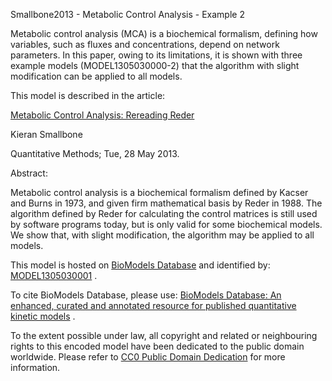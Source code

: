 

Smallbone2013 - Metabolic Control Analysis - Example 2

Metabolic control analysis (MCA) is a biochemical formalism, defining how
variables, such as fluxes and concentrations, depend on network parameters. In
this paper, owing to its limitations, it is shown with three example models
(MODEL1305030000-2) that the algorithm with slight modification can be applied
to all models.

This model is described in the article:

[Metabolic Control Analysis: Rereading
Reder](http://identifiers.org/arxiv/1305.6449)

Kieran Smallbone

Quantitative Methods; Tue, 28 May 2013.

Abstract:

Metabolic control analysis is a biochemical formalism defined by Kacser and
Burns in 1973, and given firm mathematical basis by Reder in 1988. The
algorithm defined by Reder for calculating the control matrices is still used
by software programs today, but is only valid for some biochemical models. We
show that, with slight modification, the algorithm may be applied to all
models.

This model is hosted on [BioModels Database](http://www.ebi.ac.uk/biomodels/)
and identified by:
[MODEL1305030001](http://identifiers.org/biomodels.db/MODEL1305030001) .

To cite BioModels Database, please use: [BioModels Database: An enhanced,
curated and annotated resource for published quantitative kinetic
models](http://identifiers.org/pubmed/20587024) .

To the extent possible under law, all copyright and related or neighbouring
rights to this encoded model have been dedicated to the public domain
worldwide. Please refer to [CC0 Public Domain
Dedication](http://creativecommons.org/publicdomain/zero/1.0/) for more
information.

